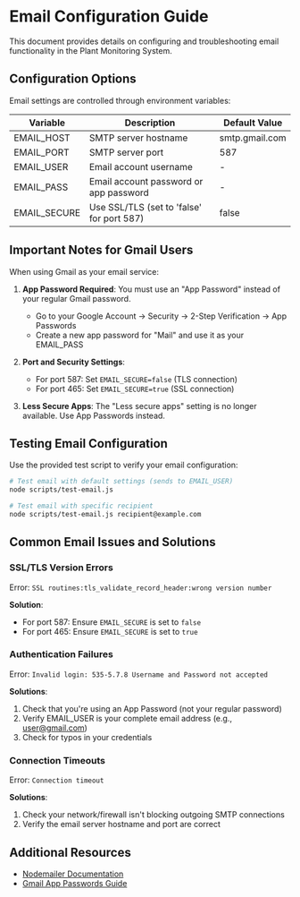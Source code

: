 # Email Configuration Guide

This document provides details on configuring and troubleshooting email functionality in the Plant Monitoring System.

## Configuration Options

Email settings are controlled through environment variables:

| Variable        | Description                                     | Default Value  |
|----------------|-------------------------------------------------|----------------|
| EMAIL_HOST     | SMTP server hostname                            | smtp.gmail.com |
| EMAIL_PORT     | SMTP server port                               | 587            |
| EMAIL_USER     | Email account username                          | -              |
| EMAIL_PASS     | Email account password or app password          | -              |
| EMAIL_SECURE   | Use SSL/TLS (set to 'false' for port 587)      | false          |

## Important Notes for Gmail Users

When using Gmail as your email service:

1. **App Password Required**: You must use an "App Password" instead of your regular Gmail password.
   - Go to your Google Account → Security → 2-Step Verification → App Passwords
   - Create a new app password for "Mail" and use it as your EMAIL_PASS

2. **Port and Security Settings**:
   - For port 587: Set `EMAIL_SECURE=false` (TLS connection)
   - For port 465: Set `EMAIL_SECURE=true` (SSL connection)

3. **Less Secure Apps**: The "Less secure apps" setting is no longer available. Use App Passwords instead.

## Testing Email Configuration

Use the provided test script to verify your email configuration:

```bash
# Test email with default settings (sends to EMAIL_USER)
node scripts/test-email.js

# Test email with specific recipient
node scripts/test-email.js recipient@example.com
```

## Common Email Issues and Solutions

### SSL/TLS Version Errors

Error: `SSL routines:tls_validate_record_header:wrong version number`

**Solution**:
- For port 587: Ensure `EMAIL_SECURE` is set to `false`
- For port 465: Ensure `EMAIL_SECURE` is set to `true`

### Authentication Failures

Error: `Invalid login: 535-5.7.8 Username and Password not accepted`

**Solutions**:
1. Check that you're using an App Password (not your regular password)
2. Verify EMAIL_USER is your complete email address (e.g., user@gmail.com)
3. Check for typos in your credentials

### Connection Timeouts

Error: `Connection timeout`

**Solutions**:
1. Check your network/firewall isn't blocking outgoing SMTP connections
2. Verify the email server hostname and port are correct

## Additional Resources

- [Nodemailer Documentation](https://nodemailer.com/)
- [Gmail App Passwords Guide](https://support.google.com/accounts/answer/185833)